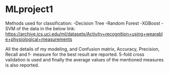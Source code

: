# MLproject1
Methods used for classification:
-Decision Tree
-Random Forest
-XGBoost
-SVM
of the data in the below link:
https://archive.ics.uci.edu/ml/datasets/Activity+recognition+using+wearable+physiological+measurements

All the details of my modeling, and Confusion matrix, Accuracy, Precision, Recall and f- measure for the best result are reported. 
5-fold cross validation is used and finally the average values of the mentioned measures is also reported.
